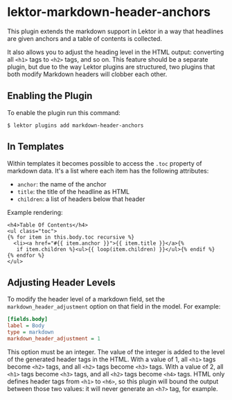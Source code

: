 # lektor-markdown-header-anchors

This plugin extends the markdown support in Lektor in a way that headlines
are given anchors and a table of contents is collected.

It also allows you to adjust the heading level in the HTML output: converting
all `<h1>` tags to `<h2>` tags, and so on.
This feature should be a separate plugin, but due to the way Lektor plugins
are structured, two plugins that both modify Markdown headers
will clobber each other.

## Enabling the Plugin

To enable the plugin run this command:

```
$ lektor plugins add markdown-header-anchors
```

## In Templates

Within templates it becomes possible to access the `.toc` property of
markdown data.  It's a list where each item has the following attributes:

* `anchor`: the name of the anchor
* `title`: the title of the headline as HTML
* `children`: a list of headers below that header

Example rendering:

```jinja
<h4>Table Of Contents</h4>
<ul class="toc">
{% for item in this.body.toc recursive %}
  <li><a href="#{{ item.anchor }}">{{ item.title }}</a>{%
   if item.children %}<ul>{{ loop(item.children) }}</ul>{% endif %}
{% endfor %}
</ul>
```

## Adjusting Header Levels

To modify the header level of a markdown field, set the
`markdown_header_adjustment` option on that field in the model. For example:

```ini
[fields.body]
label = Body
type = markdown
markdown_header_adjustment = 1
```

This option must be an integer. The value of the integer is added to the level
of the generated header tags in the HTML. With a value of 1, all `<h1>` tags
become `<h2>` tags, and all `<h2>` tags become `<h3>` tags.
With a value of 2, all `<h1>` tags become `<h3>` tags, and all `<h2>` tags
become `<h4>` tags. HTML only defines header tags from `<h1>` to `<h6>`,
so this plugin will bound the output between those two values:
it will never generate an `<h7>` tag, for example.
